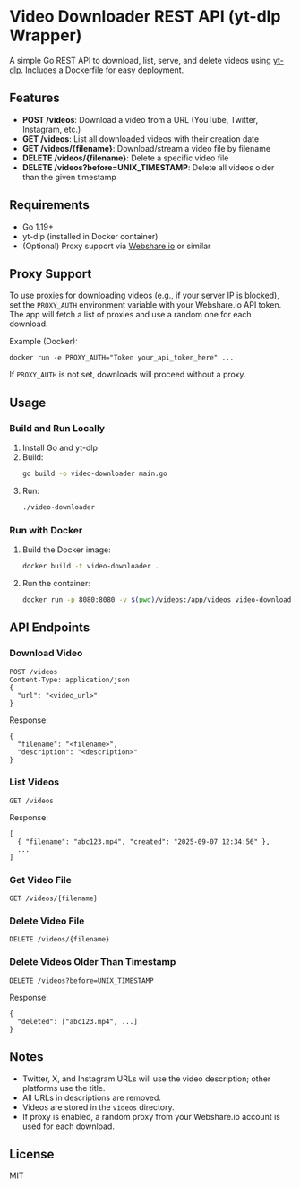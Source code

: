 # Video Downloader REST API (yt-dlp Wrapper)

A simple Go REST API to download, list, serve, and delete videos using
[yt-dlp](https://github.com/yt-dlp/yt-dlp). Includes a Dockerfile for easy
deployment.

## Features

- **POST /videos**: Download a video from a URL (YouTube, Twitter, Instagram,
  etc.)
- **GET /videos**: List all downloaded videos with their creation date
- **GET /videos/{filename}**: Download/stream a video file by filename
- **DELETE /videos/{filename}**: Delete a specific video file
- **DELETE /videos?before=UNIX_TIMESTAMP**: Delete all videos older than the
  given timestamp

## Requirements

- Go 1.19+
- yt-dlp (installed in Docker container)
- (Optional) Proxy support via [Webshare.io](https://proxy.webshare.io/) or
  similar

## Proxy Support

To use proxies for downloading videos (e.g., if your server IP is blocked), set
the `PROXY_AUTH` environment variable with your Webshare.io API token. The app
will fetch a list of proxies and use a random one for each download.

Example (Docker):

```
docker run -e PROXY_AUTH="Token your_api_token_here" ...
```

If `PROXY_AUTH` is not set, downloads will proceed without a proxy.

## Usage

### Build and Run Locally

1. Install Go and yt-dlp
2. Build:
   ```sh
   go build -o video-downloader main.go
   ```
3. Run:
   ```sh
   ./video-downloader
   ```

### Run with Docker

1. Build the Docker image:
   ```sh
   docker build -t video-downloader .
   ```
2. Run the container:
   ```sh
   docker run -p 8080:8080 -v $(pwd)/videos:/app/videos video-downloader
   ```

## API Endpoints

### Download Video

```
POST /videos
Content-Type: application/json
{
  "url": "<video_url>"
}
```

Response:

```
{
  "filename": "<filename>",
  "description": "<description>"
}
```

### List Videos

```
GET /videos
```

Response:

```
[
  { "filename": "abc123.mp4", "created": "2025-09-07 12:34:56" },
  ...
]
```

### Get Video File

```
GET /videos/{filename}
```

### Delete Video File

```
DELETE /videos/{filename}
```

### Delete Videos Older Than Timestamp

```
DELETE /videos?before=UNIX_TIMESTAMP
```

Response:

```
{
  "deleted": ["abc123.mp4", ...]
}
```

## Notes

- Twitter, X, and Instagram URLs will use the video description; other platforms
  use the title.
- All URLs in descriptions are removed.
- Videos are stored in the `videos` directory.
- If proxy is enabled, a random proxy from your Webshare.io account is used for
  each download.

## License

MIT
